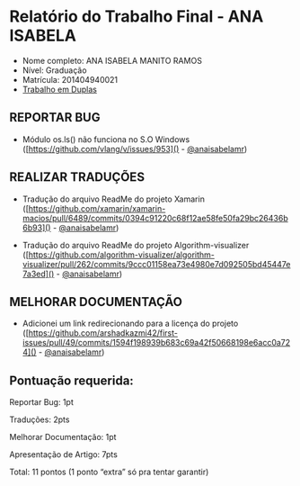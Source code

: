 # Relatório do Trabalho Final - ANA ISABELA

* Nome completo: ANA ISABELA MANITO RAMOS
* Nível: Graduação
* Matrícula: 201404940021
* [Trabalho em Duplas](https://docs.google.com/document/d/1bBBmj5_rnMeHZZMQLNwAPmGjYT9OCSrmaNcDKbczf4E/edit?usp=sharing)

## REPORTAR BUG
* Módulo os.ls() não funciona no S.O Windows ([https://github.com/vlang/v/issues/953]() - [@anaisabelamr]())

## REALIZAR TRADUÇÕES 
* Tradução do arquivo ReadMe do projeto Xamarin ([https://github.com/xamarin/xamarin-macios/pull/6489/commits/0394c91220c68f12ae58fe50fa29bc26436b6b93]() - [@anaisabelamr]())

* Tradução do arquivo ReadMe do projeto Algorithm-visualizer
([https://github.com/algorithm-visualizer/algorithm-visualizer/pull/262/commits/9ccc01158ea73e4980e7d092505bd45447e7a3ed]() - [@anaisabelamr]())

## MELHORAR DOCUMENTAÇÃO
* Adicionei um link redirecionando para a licença do projeto ([https://github.com/arshadkazmi42/first-issues/pull/49/commits/1594f198939b683c69a42f50668198e6acc0a724]() - [@anaisabelamr]())

## Pontuação requerida:
Reportar Bug: 1pt

Traduções: 2pts

Melhorar Documentação: 1pt

Apresentação de Artigo: 7pts

Total: 11 pontos (1 ponto “extra” só pra tentar garantir)
